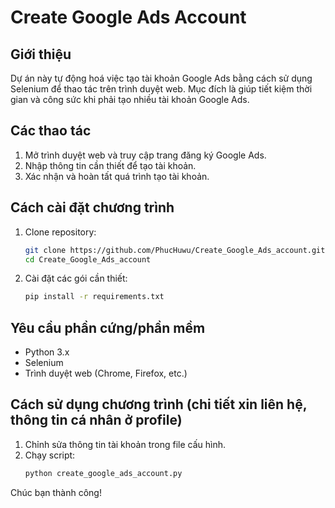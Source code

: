 # Create Google Ads Account

## Giới thiệu
Dự án này tự động hoá việc tạo tài khoản Google Ads bằng cách sử dụng Selenium để thao tác trên trình duyệt web. Mục đích là giúp tiết kiệm thời gian và công sức khi phải tạo nhiều tài khoản Google Ads.

## Các thao tác
1. Mở trình duyệt web và truy cập trang đăng ký Google Ads.
2. Nhập thông tin cần thiết để tạo tài khoản.
3. Xác nhận và hoàn tất quá trình tạo tài khoản.

## Cách cài đặt chương trình
1. Clone repository:
    ```sh
    git clone https://github.com/PhucHuwu/Create_Google_Ads_account.git
    cd Create_Google_Ads_account
    ```
2. Cài đặt các gói cần thiết:
    ```sh
    pip install -r requirements.txt
    ```

## Yêu cầu phần cứng/phần mềm
- Python 3.x
- Selenium
- Trình duyệt web (Chrome, Firefox, etc.)

## Cách sử dụng chương trình (chi tiết xin liên hệ, thông tin cá nhân ở profile)
1. Chỉnh sửa thông tin tài khoản trong file cấu hình.
2. Chạy script:
    ```sh
    python create_google_ads_account.py
    ```

Chúc bạn thành công!
